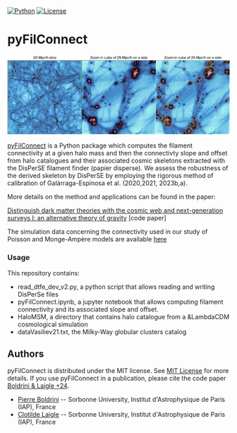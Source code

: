 
[![Python](https://img.shields.io/badge/python-3.8.2-blue.svg)](https://python.org)
[![License](https://img.shields.io/badge/License-MIT-blue.svg)](https://choosealicense.com/licenses/mit/)

# pyFilConnect


<p align="center">
  <img src="visu.001.jpeg">
</p>

[pyFilConnect](https://github.com/Blackholan/pyMWGCprogen) is a Python package which computes the filament connectivity at a given halo mass and then the connectivty slope and offset from halo catalogues and their associated cosmic skeletons extracted with the DisPerSE filament finder (papier disperse). We assess the robustness of the derived skeleton by DisPerSE by employing the rigorous method of calibration of Galárraga-Espinosa et al. (2020,2021, 2023b,a).

More details on the method and applications can be found in the paper:

[Distinguish dark matter theories with the cosmic web and next-generation surveys I: an alternative theory of gravity](https://arxiv.org/abs/2402.04837) [code paper]

The simulation data concerning the connectivity used in our study of Poisson and Monge-Ampère models are available [here](https://arxiv.org/abs/2402.04837)

### Usage

This repository contains: 

* read_dtfe_dev_v2.py, a python script that allows reading and writing DisPerSe files
* pyFilConnect.ipynb, a jupyter notebook that allows computing filament connectivity and its associated slope and offset. 
* HaloMSM, a directory that contains halo catalogue from a &LambdaCDM cosmological simulation
* dataVasiliev21.txt, the Milky-Way globular clusters catalog

## Authors

pyFilConnect is distributed under the MIT license. See [MIT License](https://en.wikipedia.org/wiki/MIT_License) for more details. 
If you use pyFilConnect in a publication, please cite the code paper [Boldrini & Laigle +24](https://arxiv.org/abs/2402.04837).

* [Pierre Boldrini](mailto:boldrini@iap.fr) -- Sorbonne University, Institut d'Astrophysique de Paris (IAP), France
* [Clotilde Laigle](mailto:laigle@iap.fr) -- Sorbonne University, Institut d'Astrophysique de Paris (IAP), France


